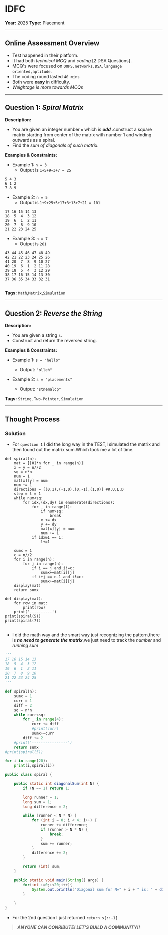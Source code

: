 # IDFC

**Year:** 2025
**Type:** Placement 

---

## Online Assessment Overview  

- Test happened in their platform.
- It had both *technical MCQ* and *coding* [2 DSA Questions] .
- MCQ's were focused on `OOPS,networks,DSA,language oriented,aptitude`.
- The coding round lasted `40 mins`
- Both were **easy** in difficulty.
- *Weightage is more towards MCQs*

---

## Question 1: *Spiral Matrix*  
**Description:**  
- You are given an integer number `n` which is ***odd*** .construct a square matrix starting from center of the matrix with number 1 and winding outwards as a spiral.
- Find the *sum of diagonals of such matrix*.

**Examples & Constraints:**  

- Example 1: `n = 3`
  - Output is `1+5+9+3+7 = 25`
```
5 4 3
6 1 2
7 8 9
```  
- Example 2: `n = 5 `
  - Output is `1+9+25+5+17+3+13+7+21 = 101`
```
17 16 15 14 13
18  5  4  3 12
19  6  1  2 11
20  7  8  9 10
21 22 23 24 25

```
- Example 3: `n = 7`
  - Output is `261`
```
43 44 45 46 47 48 49
42 21 22 23 24 25 26
41 20  7  8  9 10 27
40 19  6  1  2 11 28
39 18  5  4  3 12 29
38 17 16 15 14 13 30
37 36 35 34 33 32 31


```
**Tags:**  `Math`,`Matrix`,`Simulation`

---

## Question 2: *Reverse the String*

**Description:**

- You are given a string `s`.
- Construct and return the reversed string.

**Examples & Constraints:**

- Example 1: `s = "hello"`
  - Output: `"olleh"`

- Example 2: `s = "placements"`
  - Output: `"stnemalcp"`
  
**Tags:** `String`, `Two-Pointer`, `Simulation`


---
## Thought Process  
### Solution  

- For `question 1` I did the long way in the TEST,I simulated the matrix and then found out the matrix sum.Which took me a lot of time.
```python3 []
def spiral(n):
    mat = [[0]*n for _ in range(n)]
    x = y = n//2
    sq = n*n
    num = 1
    mat[x][y] = num
    num += 1
    directions = [(0,1),(-1,0),(0,-1),(1,0)] #R,U,L,D
    step = l = 1
    while num<sq:
        for idx,(dx,dy) in enumerate(directions):
            for _ in range(l):
                if num>sq:
                    break
                x += dx
                y += dy
                mat[x][y] = num 
                num += 1
            if idx&1 == 1:
                l+=1
    
    sumx = 1
    c = n//2
    for i in range(n):
        for j in range(n):
            if i == j and i!=c:
                sumx+=mat[i][j]
            if i+j == n-1 and i!=c:
                sumx+=mat[i][j]
    display(mat)
    return sumx

def display(mat):
    for row in mat:
        print(row)
    print('----------')
print(spiral(5))
print(spiral(7))
    
```

- I did the math way and the smart way just recognizing the pattern,there is ***no need to generate the matrix***,we just need to track the *number* and *running sum*

```python 3[]
'''
17 16 15 14 13
18  5  4  3 12
19  6  1  2 11
20  7  8  9 10
21 22 23 24 25 
'''

def spiral(n):
    sumx = 1
    curr = 1
    diff = 2
    sq = n*n
    while curr<sq:
        for _ in range(4):
            curr += diff
            #print(curr)
            sumx+=curr
        diff += 2
    #print('----------------')
    return sumx
#print(spiral(5))

for i in range(20):
    print(i,spiral(i))
```
```JAVA []
public class spiral {

    public static int diagonalSum(int N) {
        if (N == 1) return 1;

        long runner = 1;
        long sum = 1;
        long difference = 2;

        while (runner < N * N) {
            for (int i = 0; i < 4; i++) {
                runner += difference;
                if (runner > N * N) {
                    break;
                }
                sum += runner;
            }
            difference += 2;
        }

        return (int) sum;
    }

    public static void main(String[] args) {
        for(int i=0;i<20;i++){
            System.out.println("Diagonal sum for N=" + i + " is: " + diagonalSum(i));
        }
        
    }
}

```

- For the 2nd question I just returned `return s[::-1]`


> ***ANYONE CAN CONRIBUTE! LET'S BUILD A COMMUNITY!!***
